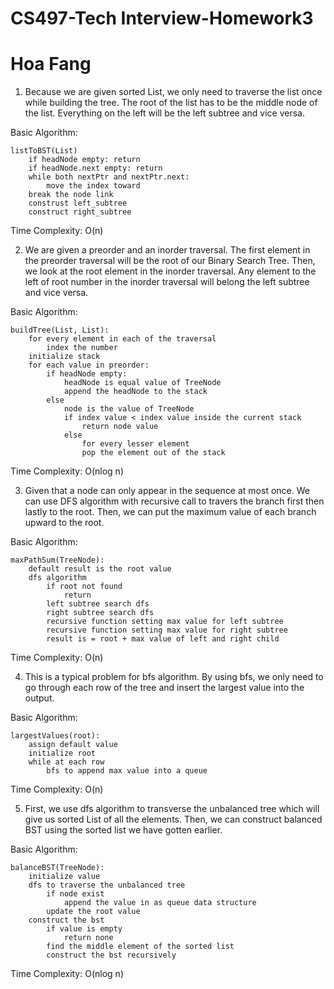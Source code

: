 # CS497-Tech Interview-Homework3

# Hoa Fang

1. Because we are given sorted List, we only need to traverse the
list once while building the tree. The root of the list has to be the middle
node of the list. Everything on the left will be the left subtree and vice 
versa.

Basic Algorithm:

    listToBST(List)
        if headNode empty: return
        if headNode.next empty: return
        while both nextPtr and nextPtr.next:
            move the index toward
        break the node link
        construst left_subtree
        construct right_subtree

Time Complexity: O(n)

2. We are given a preorder and an inorder traversal. The first element in the
preorder traversal will be the root of our Binary Search Tree. Then, we look
at the root element in the inorder traversal. Any element to the left of root
number in the inorder traversal will belong the left subtree and vice versa.

Basic Algorithm:

    buildTree(List, List):
        for every element in each of the traversal
            index the number
        initialize stack
        for each value in preorder:
            if headNode empty:
                headNode is equal value of TreeNode
                append the headNode to the stack
            else
                node is the value of TreeNode
                if index value < index value inside the current stack
                    return node value
                else
                    for every lesser element
                    pop the element out of the stack

Time Complexity: O(nlog n)

3. Given that a node can only appear in the sequence at most once. We can use
DFS algorithm with recursive call to travers the branch first then lastly 
to the root. Then, we can put the maximum value of each branch upward to the
root.

Basic Algorithm:

    maxPathSum(TreeNode):
        default result is the root value
        dfs algorithm
            if root not found
                return
            left subtree search dfs
            right subtree search dfs
            recursive function setting max value for left subtree
            recursive function setting max value for right subtree
            result is = root + max value of left and right child

Time Complexity: O(n)

4. This is a typical problem for bfs algorithm. By using bfs, we only need to 
go through each row of the tree and insert the largest value into the output.

Basic Algorithm:

    largestValues(root):
        assign default value
        initialize root
        while at each row
            bfs to append max value into a queue

Time Complexity: O(n)

5. First, we use dfs algorithm to transverse the unbalanced tree which will
give us sorted List of all the elements. Then, we can construct balanced
BST using the sorted list we have gotten earlier.

Basic Algorithm:

    balanceBST(TreeNode):
        initialize value
        dfs to traverse the unbalanced tree 
            if node exist
                append the value in as queue data structure
            update the root value
        construct the bst
            if value is empty
                return none
            find the middle element of the sorted list
            construct the bst recursively

Time Complexity: O(nlog n)